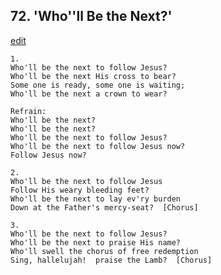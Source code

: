
## 72.  'Who''ll Be the Next?'
[edit](https://docs.google.com/document/d/1XpFY7V17fmSDAu7xf94PEwB_wIQmorI6/edit?mode=html)



    1.
    Who'll be the next to follow Jesus?
    Who'll be the next His cross to bear?
    Some one is ready, some one is waiting;
    Who'll be the next a crown to wear?

    Refrain:
    Who'll be the next?
    Who'll be the next?
    Who'll be the next to follow Jesus?
    Who'll be the next to follow Jesus now?
    Follow Jesus now?

    2.
    Who'll be the next to follow Jesus
    Follow His weary bleeding feet?
    Who'll be the next to lay ev'ry burden
    Down at the Father's mercy-seat?  [Chorus]

    3.
    Who'll be the next to follow Jesus?
    Who'll be the next to praise His name?
    Who'll swell the chorus of free redemption
    Sing, hallelujah!  praise the Lamb?  [Chorus]
